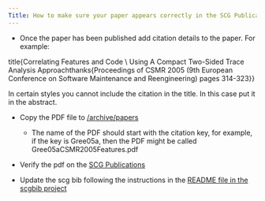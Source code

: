 ```yaml
---
Title: How to make sure your paper appears correctly in the SCG Publications
---
```



-  Once the paper has been published add citation details to the paper. For example:

title{Correlating Features and Code \\ Using A Compact Two-Sided Trace Analysis Approachthanks{Proceedings of CSMR 2005 (9th European Conference on Software Maintenance and Reengineering) pages 314-323}}

In certain styles you cannot include the citation in the title. In this case put it in the abstract.


-  Copy the PDF file to [/archive/papers](/archive/papers)
	-  The name of the PDF should start with the citation key, for example, if the key is Gree05a, then the PDF might be called Gree05aCSMR2005Features.pdf



-  Verify the pdf on the [SCG Publications](%assets_url%/scgbib/?query=scg-pub&filter=Year)


-  Update the scg bib following the instructions in the [README file in the scgbib project](https://www.iam.unibe.ch/scg/svn_repos/scgbib/)
